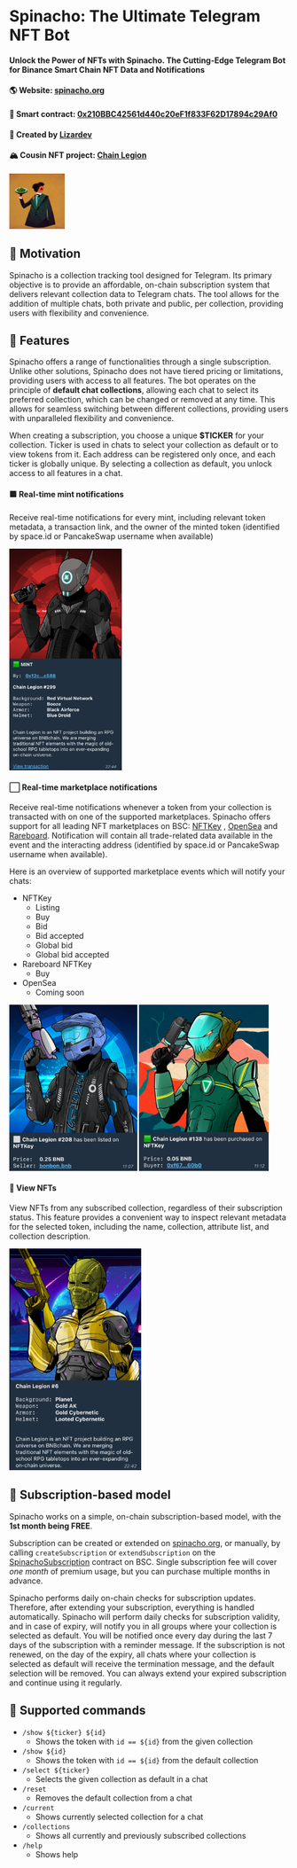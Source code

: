 # Spinacho: The Ultimate Telegram NFT Bot

#### Unlock the Power of NFTs with Spinacho. The Cutting-Edge Telegram Bot for Binance Smart Chain NFT Data and Notifications

#### 🌎 Website: [spinacho.org](https://spinacho.org)
#### 📝 Smart contract: [0x210BBC42561d440c20eF1f833F62D17894c29Af0](https://bscscan.com/address/0x210BBC42561d440c20eF1f833F62D17894c29Af0)
#### 🦎 Created by [Lizardev](https://t.me/Lizardev)
#### 🏔 Cousin NFT project: [Chain Legion](https://chainlegion.com)

<img src="spinacho.png" width="100" height="100" alt="Spinacho"/>

## 🧠 Motivation

Spinacho is a collection tracking tool designed for Telegram. Its primary objective is to provide an affordable,
on-chain subscription system that delivers relevant collection data to Telegram chats. The tool allows for the addition
of multiple chats, both private and public, per collection, providing users with flexibility and convenience.

## 🚀 Features

Spinacho offers a range of functionalities through a single subscription. Unlike other solutions, Spinacho does not have
tiered pricing or limitations, providing users with access to all features. The bot operates on the principle of
**default chat collections**, allowing each chat to select its preferred collection, which can be changed or removed at
any time. This allows for seamless switching between different collections, providing users with unparalleled
flexibility and convenience.

When creating a subscription, you choose a unique **$TICKER** for your collection. Ticker is used in chats to select
your collection as default or to view tokens from it. Each address can be registered only once, and each ticker is
globally unique. By selecting a collection as default, you unlock access to all features in a chat.

#### 🟩 Real-time mint notifications

Receive real-time notifications for every mint, including relevant token metadata, a transaction link, and the owner of
the minted token (identified by space.id or PancakeSwap username when available)

<img src="mint.png" height="400" alt="Mint notification">

#### ⬜️ Real-time marketplace notifications

Receive real-time notifications whenever a token from your collection is transacted with on one of the supported
marketplaces. Spinacho offers support for all leading NFT marketplaces on BSC: [NFTKey](https://nftkey.app)
, [OpenSea](https://opensea.io) and [Rareboard](https://rareboard.com). Notification will contain all trade-related data
available in the event and the interacting address (identified by space.id or PancakeSwap username when available).

Here is an overview of supported marketplace events which will notify your chats:

- NFTKey
    - Listing
    - Buy
    - Bid
    - Bid accepted
    - Global bid
    - Global bid accepted
- Rareboard NFTKey
    - Buy
- OpenSea
    - Coming soon

<img src="listing.png" height="300px" alt="Listing notification">
<img src="buy.png" height="300px" alt="Buy notification">

#### 👀 View NFTs

View NFTs from any subscribed collection, regardless of their subscription status. This feature provides a convenient
way to inspect relevant metadata for the selected token, including the name, collection, attribute list, and collection
description.

<img src="show.png" height="400px" alt="Show command">

## 💸 Subscription-based model

Spinacho works on a simple, on-chain subscription-based model, with the **1st month being FREE**.

Subscription can be created or extended on [spinacho.org](https://spinacho.org), or manually, by
calling `createSubscription` or `extendSubscription` on
the [SpinachoSubscription](https://bscscan.com/address/0x210BBC42561d440c20eF1f833F62D17894c29Af0)
contract on BSC. Single subscription fee will cover _one month_ of premium usage, but you can purchase multiple months
in advance.

Spinacho performs daily on-chain checks for subscription updates. Therefore, after extending your subscription,
everything is handled automatically. Spinacho will perform daily checks for subscription validity, and in case of
expiry, will notify you in all groups where your collection is selected as default. You will be notified once every day
during the last 7 days of the subscription with a reminder message. If the subscription is not renewed, on the day of
the expiry, all chats where your collection is selected as default will receive the termination message, and the default
selection will be removed. You can always extend your expired subscription and continue using it regularly.

## 💬 Supported commands

- `/show ${ticker} ${id}`
    - Shows the token with `id == ${id}` from the given collection
- `/show ${id}`
    - Shows the token with `id == ${id}` from the default collection
- `/select ${ticker}`
    - Selects the given collection as default in a chat
- `/reset`
    - Removes the default collection from a chat
- `/current`
    - Shows currently selected collection for a chat
- `/collections`
    - Shows all currently and previously subscribed collections
- `/help`
    - Shows help
